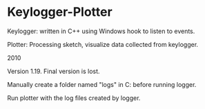 # Keylogger-Plotter

Keylogger: written in C++ using Windows hook to listen to events.

Plotter: Processing sketch, visualize data collected from keylogger.

2010

Version 1.19. Final version is lost.

Manually create a folder named "logs" in C: before running logger.

Run plotter with the log files created by logger.
